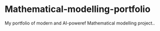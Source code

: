 # Mathematical-modelling-portfolio
My portfolio of  modern and AI-poweref Mathematical modelling project..
